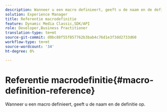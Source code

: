 ```yaml
---
description: Wanneer u een macro definieert, geeft u de naam en de definitie op.
solution: Experience Manager
title: Referentie macrodefinitie
feature: Dynamic Media Classic,SDK/API
role: Developer,Business Practitioner
translation-type: tm+mt
source-git-commit: d0bc88f55f857762b3bab4c76d1e3f3dd2733d60
workflow-type: tm+mt
source-wordcount: '34'
ht-degree: 0%

---
```



# Referentie macrodefinitie{#macro-definition-reference}

Wanneer u een macro definieert, geeft u de naam en de definitie op.

